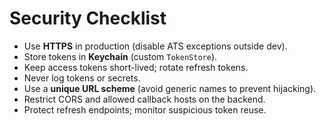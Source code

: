 # Security Checklist

- Use **HTTPS** in production (disable ATS exceptions outside dev).
- Store tokens in **Keychain** (custom `TokenStore`).
- Keep access tokens short-lived; rotate refresh tokens.
- Never log tokens or secrets.
- Use a **unique URL scheme** (avoid generic names to prevent hijacking).
- Restrict CORS and allowed callback hosts on the backend.
- Protect refresh endpoints; monitor suspicious token reuse.
